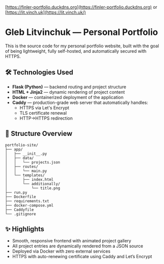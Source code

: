[https://finler-portfolio.duckdns.org](https://finler-portfolio.duckdns.org)
or
[https://lit.vinch.uk](https://lit.vinch.uk/)

# Gleb Litvinchuk — Personal Portfolio

This is the source code for my personal portfolio website, built with the goal of being lightweight, fully self-hosted, and automatically secured with HTTPS.

## 🛠️ Technologies Used

- **Flask (Python)** — backend routing and project structure
- **HTML + Jinja2** — dynamic rendering of project content
- **Docker** — containerized deployment of the application
- **Caddy** — production-grade web server that automatically handles:
  - HTTPS via Let's Encrypt
  - TLS certificate renewal
  - HTTP→HTTPS redirection

## 🧱 Structure Overview

```text
portfolio-site/
├── app/
│   ├── __init__.py
│   ├── data/
│   │   └── projects.json
│   ├── routes/
│   │   └── main.py
│   └── templates/
│       ├── index.html
│       └── additionally/
│           └── title.png
├── run.py
├── Dockerfile
├── requirements.txt
├── docker-compose.yml
├── Caddyfile
└── .gitignore
```

## ✨ Highlights

- Smooth, responsive frontend with animated project gallery
- All project entries are dynamically rendered from a JSON source
- Deployed via Docker with zero external services
- HTTPS with auto-renewing certificate using Caddy and Let’s Encrypt
